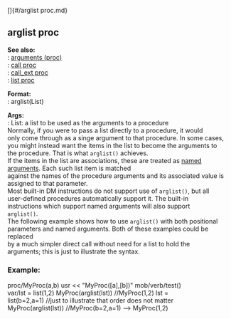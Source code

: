 []{#/arglist proc.md}    
## arglist proc    
**See also:**    
:   [arguments (proc)](/proc/arguments)    
:   [call proc](/proc/call)    
:   [call_ext proc](/proc/call_ext)    
:   [list proc](/proc/list)    
<!-- -->    
**Format:**    
:   arglist(List)    
<!-- -->    
**Args:**    
:   List: a list to be used as the arguments to a procedure    
Normally, if you were to pass a list directly to a procedure, it would    
only come through as a singe argument to that procedure. In some cases,    
you might instead want the items in the list to become the arguments to    
the procedure. That is what `arglist()` achieves.    
If the items in the list are associations, these are treated as [named    
arguments](/proc/arguments/named). Each such list item is matched    
against the names of the procedure arguments and its associated value is    
assigned to that parameter.    
Most built-in DM instructions do not support use of `arglist()`, but all    
user-defined procedures automatically support it. The built-in    
instructions which support named arguments will also support    
`arglist()`.    
The following example shows how to use `arglist()` with both positional    
parameters and named arguments. Both of these examples could be replaced    
by a much simpler direct call without need for a list to hold the    
arguments; this is just to illustrate the syntax.    
### Example:    
proc/MyProc(a,b) usr \<\< \"MyProc(\[a\],\[b\])\" mob/verb/test()    
var/lst = list(1,2) MyProc(arglist(lst)) //MyProc(1,2) lst =    
list(b=2,a=1) //just to illustrate that order does not matter    
MyProc(arglist(lst)) //MyProc(b=2,a=1) \--\> MyProc(1,2)  